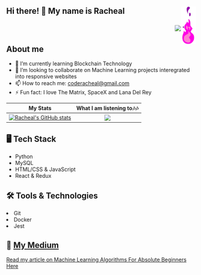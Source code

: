 ## Hi there! 👋 My name is Racheal <img src="./assets/animated-flame-01.gif" height="100px" align="right"/> <p align="right"><img src="https://komarev.com/ghpvc/?username=coderacheal&style=flat-square&color=1e9747"></p>
 
## About me

- 🌱 I’m currently learning Blockchain Technology
- 👯 I’m looking to collaborate on Machine Learning projects interegrated into responsive websites
- 📫 How to reach me: coderacheal@gmail.com
- ⚡ Fun fact: I love The Matrix, SpaceX and Lana Del Rey

| My Stats   |What I am listening to:notes::notes: |
|--------------|:-----:|
| [![Racheal's GitHub stats](https://github-readme-stats.vercel.app/api?username=coderacheal&show_icons=true&theme=chartreuse-dark)](https://github.com/coderacheal/github-readme-stats)<br>| <a href="https://github.com/coderacheal/coderacheal"><img align="center" width="400" src="https://spotify-github-profile.vercel.app/api/view?uid=12165174461&cover_image=true&theme=novatorem&show_offline=false&background_color=121212&bar_color=53b14f&bar_color_cover=false" /></a>  | 

## 🖥️ Tech Stack 
- Python              
- MySQL                       
- HTML/CSS & JavaScript                 
- React & Redux

## 🛠️ Tools & Technologies
<li>Git</li> <li>Docker</li> <li>Jest</li>

## 📰 [My Medium](https://medium.com/@coderacheal)
[Read my article on Machine Learning Algorithms For Absolute Beginners Here](https://medium.com/@coderacheal/machine-learning-for-absolute-beginners-69ce9bb08b46)
